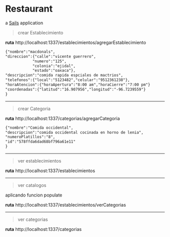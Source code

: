 # Restaurant


a [Sails](http://sailsjs.org) application


>crear Establecimiento

**ruta** http://localhost:1337/establecimientos/agregarEstablecimiento

```html
{"nombre":"macdonals",
"direccion":{"calle":"vicente guerrero",
            "numero":"125",
            "colonia":"ejidal",
            "estado":"oaxaca"},
"descripcion":"comida rapida espciales de mactrios",
"telefonos":{"local":"5123482","celular":"9512361238"},
"horaAtencion":{"horaApertura":"8:00 am","horaCierre":"7:00 pm"}
"coordenadas":{"latitud":"16.907956","longitud":"-96.7239559"}
}
```

---

>crear Categoria

**ruta** http://localhost:1337/categorias/agregarCategoria

```html
{"nombre":"Comida occidental",
"descripcion":"comida occidental cocinada en horno de lenia",
"numeroPlatillos":"8",
"id":"578ffda6dad68bf796a61e11"
}

```

---

>ver establecimientos

**ruta** http://localhost:1337/establecimientos

---

>ver catalogos

aplicando funcion populate

**ruta** http://localhost:1337/establecimientos/verCategorias

---

>ver categorias

**ruta** http://localhost:1337/categorias








